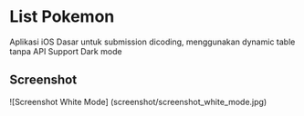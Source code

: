 # List Pokemon
Aplikasi iOS Dasar untuk submission dicoding, menggunakan dynamic table tanpa API
Support Dark mode

## Screenshot
![Screenshot White Mode] (screenshot/screenshot_white_mode.jpg)
